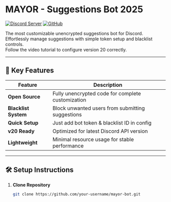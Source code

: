 # MAYOR - Suggestions Bot 2025

[![Discord Server](https://img.shields.io/discord/1324396250912784416?label=Join%20Community&logo=discord&style=flat-square)](https://discord.gg/mayor)
[![GitHub](https://img.shields.io/github/license/your-username/mayor-bot?style=flat-square)](https://github.com/your-username/mayor-bot/blob/main/LICENSE)

The most customizable unencrypted suggestions bot for Discord.  
Effortlessly manage suggestions with simple token setup and blacklist controls.  
Follow the video tutorial to configure version 20 correctly.

---

## 🚀 Key Features

| Feature | Description |
|--------|-------------|
| **Open Source** | Fully unencrypted code for complete customization |
| **Blacklist System** | Block unwanted users from submitting suggestions |
| **Quick Setup** | Just add bot token & blacklist ID in config |
| **v20 Ready** | Optimized for latest Discord API version |
| **Lightweight** | Minimal resource usage for stable performance |

---

## 🛠️ Setup Instructions

1. **Clone Repository**  
   ```bash
   git clone https://github.com/your-username/mayor-bot.git
